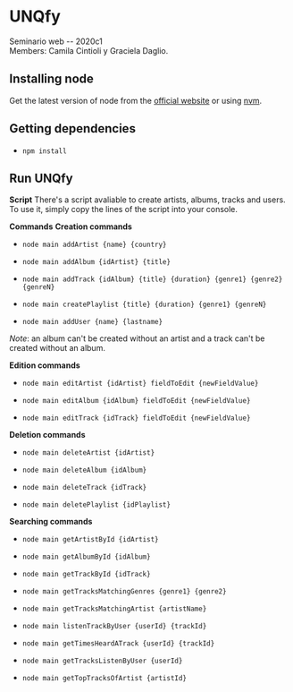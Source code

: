 # UNQfy 

Seminario web -- 2020c1  
Members: Camila Cintioli y Graciela Daglio.
## **Installing node**

Get the latest version of node from the [official website](https://nodejs.org/) or using [nvm](https://github.com/creationix/nvm).


## **Getting dependencies**

 - ```npm install```

## **Run UNQfy**

**Script**
There's a script avaliable to create artists, albums, tracks and users. To use it, simply copy the lines of the script into your console.

**Commands**
**Creation commands**
 - ```node main addArtist {name} {country}```

 - ```node main addAlbum {idArtist} {title} ```

 - ```node main addTrack {idAlbum} {title} {duration} {genre1} {genre2} {genreN}```

 - ```node main createPlaylist {title} {duration} {genre1} {genreN}```

 - ```node main addUser {name} {lastname}```

*Note*: an album can't be created without an artist and a track can't be created without an album.

**Edition commands**

 - ```node main editArtist {idArtist} fieldToEdit {newFieldValue} ```
 
 - ```node main editAlbum {idAlbum} fieldToEdit {newFieldValue} ```
 
 - ```node main editTrack {idTrack} fieldToEdit {newFieldValue} ```

**Deletion commands**
 - ```node main deleteArtist {idArtist} ```
 
 - ```node main deleteAlbum {idAlbum}```
 
 - ```node main deleteTrack {idTrack} ```
 
  - ```node main deletePlaylist {idPlaylist} ```

**Searching commands**
- ```node main getArtistById {idArtist} ```
 
 - ```node main getAlbumById {idAlbum}```
 
 - ```node main getTrackById {idTrack} ```
 
- ```node main getTracksMatchingGenres {genre1} {genre2} ```
  
- ```node main getTracksMatchingArtist {artistName}```
 
- ```node main listenTrackByUser {userId} {trackId}```

- ```node main getTimesHeardATrack {userId} {trackId}```

- ```node main getTracksListenByUser {userId}```

- ```node main getTopTracksOfArtist {artistId}```